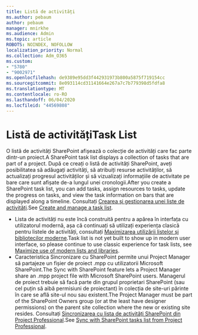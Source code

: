 ```yaml
---
title: Listă de activități
ms.author: pebaum
author: pebaum
manager: mnirkhe
ms.audience: Admin
ms.topic: article
ROBOTS: NOINDEX, NOFOLLOW
localization_priority: Normal
ms.collection: Adm_O365
ms.custom:
- "5780"
- "9002971"
ms.openlocfilehash: de9389e95dd3f442931973b800a5875f719154cc
ms.sourcegitcommit: 8e093114cd31141664e267a7c7b779398d5fdfa8
ms.translationtype: MT
ms.contentlocale: ro-RO
ms.lasthandoff: 06/04/2020
ms.locfileid: "44569808"
---
```

# <a name="task-list"></a><span data-ttu-id="bb25e-102">Listă de activități</span><span class="sxs-lookup"><span data-stu-id="bb25e-102">Task List</span></span>

<span data-ttu-id="bb25e-103">O listă de activități SharePoint afișează o colecție de activități care fac parte dintr-un proiect.</span><span class="sxs-lookup"><span data-stu-id="bb25e-103">A SharePoint task list displays a collection of tasks that are part of a project.</span></span> <span data-ttu-id="bb25e-104">După ce creați o listă de activități SharePoint, aveți posibilitatea să adăugați activități, să atribuiți resurse activităților, să actualizați progresul activităților și să vizualizați informațiile de activitate pe bare care sunt afișate de-a lungul unei cronologii.</span><span class="sxs-lookup"><span data-stu-id="bb25e-104">After you create a SharePoint task list, you can add tasks, assign resources to tasks, update the progress on tasks, and view the task information on bars that are displayed along a timeline.</span></span> <span data-ttu-id="bb25e-105">Consultați [Crearea și gestionarea unei liste de activități](https://support.microsoft.com/office/466ad207-46fd-4c77-9af1-41bc23cec21a).</span><span class="sxs-lookup"><span data-stu-id="bb25e-105">See [Create and manage a task list](https://support.microsoft.com/office/466ad207-46fd-4c77-9af1-41bc23cec21a).</span></span>  

-   <span data-ttu-id="bb25e-106">Lista de activități nu este încă construită pentru a apărea în interfața cu utilizatorul modernă, așa că continuați să utilizați experiența clasică pentru listele de activități, consultați [Maximizarea utilizării listelor și bibliotecilor moderne](https://docs.microsoft.com/sharepoint/dev/transform/modernize-userinterface-lists-and-libraries).</span><span class="sxs-lookup"><span data-stu-id="bb25e-106">Task list is not yet built to show up in modern user interface, so please continue to use classic experience for task lists, see [Maximize use of modern lists and libraries](https://docs.microsoft.com/sharepoint/dev/transform/modernize-userinterface-lists-and-libraries).</span></span>
-   <span data-ttu-id="bb25e-107">Caracteristica Sincronizare cu SharePoint permite unui Project Manager să partajeze un fișier de proiect .mpp cu utilizatorii Microsoft SharePoint.</span><span class="sxs-lookup"><span data-stu-id="bb25e-107">The Sync with SharePoint feature lets a Project Manager share an .mpp project file with Microsoft SharePoint users.</span></span> <span data-ttu-id="bb25e-108">Managerul de proiect trebuie să facă parte din grupul proprietari SharePoint (sau cel puțin să aibă permisiuni de proiectant) în colecția de site-uri părinte în care se află site-ul nou sau existent.</span><span class="sxs-lookup"><span data-stu-id="bb25e-108">The Project Manager must be part of the SharePoint Owners group (or at the least have designer permissions) on the parent site collection where the new or existing site resides.</span></span> <span data-ttu-id="bb25e-109">Consultați [Sincronizarea cu lista de activități SharePoint din Project Professional](https://docs.microsoft.com/office/troubleshoot/project/sync-with-tasks-from-project).</span><span class="sxs-lookup"><span data-stu-id="bb25e-109">See [Sync with SharePoint tasks list from Project Professional](https://docs.microsoft.com/office/troubleshoot/project/sync-with-tasks-from-project).</span></span>